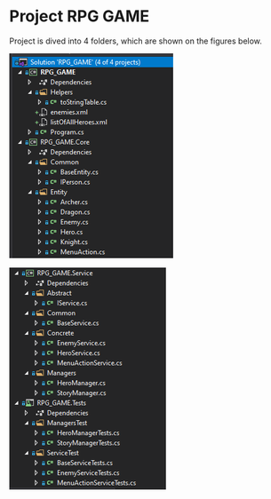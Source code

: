 # Project RPG GAME
Project is dived into 4 folders, which are shown on the figures below.

![](https://raw.githubusercontent.com/kamasjdev/RPG_Game/master/Solution1.PNG)

![](https://raw.githubusercontent.com/kamasjdev/RPG_Game/master/Solution2.PNG)

